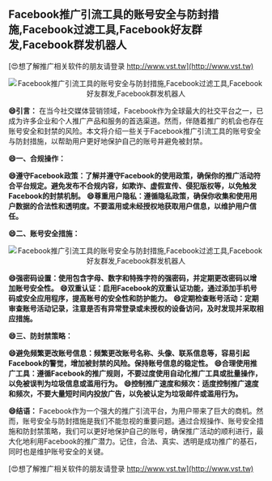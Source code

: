 ## **Facebook推广引流工具的账号安全与防封措施,Facebook过滤工具,Facebook好友群发,Facebook群发机器人**

[😍想了解推广相关软件的朋友请登录 http://www.vst.tw](http://www.vst.tw)

 <center><img src="https://vst.tw/MP4/tuiguang/png/5.png" alt="Facebook推广引流工具的账号安全与防封措施,Facebook过滤工具,Facebook好友群发,Facebook群发机器人"></center>

**😄引言：**
在当今社交媒体营销领域，Facebook作为全球最大的社交平台之一，已成为许多企业和个人推广产品和服务的首选渠道。然而，伴随着推广的机会也存在账号安全和封禁的风险。本文将介绍一些关于Facebook推广引流工具的账号安全与防封措施，以帮助用户更好地保护自己的账号并避免被封禁。

**😄一、合规操作：**

**😄遵守Facebook政策：了解并遵守Facebook的使用政策，确保你的推广活动符合平台规定。避免发布不合规内容，如欺诈、虚假宣传、侵犯版权等，以免触发Facebook的封禁机制。**
**😄尊重用户隐私：遵循隐私政策，确保你收集和使用用户数据的合法性和透明度。不要滥用或未经授权地获取用户信息，以维护用户信任。**

**😄二、账号安全措施：**

 <center><img src="https://vst.tw/MP4/tuiguang/png/4.png" alt="Facebook推广引流工具的账号安全与防封措施,Facebook过滤工具,Facebook好友群发,Facebook群发机器人"></center>

**😄强密码设置：使用包含字母、数字和特殊字符的强密码，并定期更改密码以增加账号安全性。**
**😄双重认证：启用Facebook的双重认证功能，通过添加手机号码或安全应用程序，提高账号的安全性和防护能力。**
**😄定期检查账号活动：定期审查账号活动记录，注意是否有异常登录或未授权的设备访问，及时发现并采取相应措施。**

**😄三、防封禁策略：**

**😄避免频繁更改账号信息：频繁更改账号名称、头像、联系信息等，容易引起Facebook的警觉，增加被封禁的风险。保持账号信息的稳定性。**
**😄合理使用推广工具：遵循Facebook的推广规则，不要过度使用自动化推广工具或批量操作，以免被误判为垃圾信息或滥用行为。**
**😄控制推广速度和频次：适度控制推广速度和频次，不要大量短时间内投放广告，以免被认定为垃圾邮件或滥用行为。**

**😄结语：**
Facebook作为一个强大的推广引流平台，为用户带来了巨大的商机。然而，账号安全与防封措施是我们不能忽视的重要问题。通过合规操作、账号安全措施和防封禁策略，我们可以更好地保护自己的账号，确保推广活动的顺利进行，最大化地利用Facebook的推广潜力。记住，合法、真实、透明是成功推广的基石，同时也是维护账号安全的关键。

[😍想了解推广相关软件的朋友请登录 http://www.vst.tw](http://www.vst.tw)



